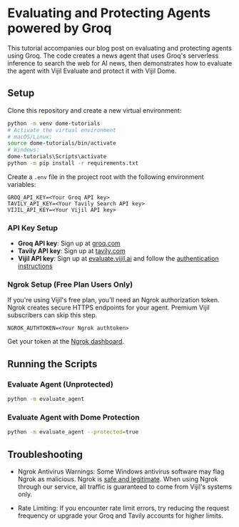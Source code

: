 # Evaluating and Protecting Agents powered by Groq

This tutorial accompanies our blog post on evaluating and protecting agents using Groq. The code creates a news agent that uses Groq's serverless inference to search the web for AI news, then demonstrates how to evaluate the agent with Vijil Evaluate and protect it with Vijil Dome.

## Setup

Clone this repository and create a new virtual environment:

```bash
python -m venv dome-tutorials
# Activate the virtual environment
# macOS/Linux:
source dome-tutorials/bin/activate
# Windows:
dome-tutorials\Scripts\activate
python -m pip install -r requirements.txt
```

Create a `.env` file in the project root with the following environment variables:

```
GROQ_API_KEY=<Your Groq API key>
TAVILY_API_KEY=<Your Tavily Search API key>
VIJIL_API_KEY=<Your Vijil API key>
```

### API Key Setup

- **Groq API key**: Sign up at [groq.com](https://groq.com/)
- **Tavily API key**: Sign up at [tavily.com](https://www.tavily.com/)
- **Vijil API key**: Sign up at [evaluate.vijil.ai](https://evaluate.vijil.ai) and follow the [authentication instructions](https://docs.vijil.ai/setup.html#authentication-using-api-keys)

### Ngrok Setup (Free Plan Users Only)

If you're using Vijil's free plan, you'll need an Ngrok authorization token. Ngrok creates secure HTTPS endpoints for your agent. Premium Vijil subscribers can skip this step.

```
NGROK_AUTHTOKEN=<Your Ngrok authtoken>
```

Get your token at the [Ngrok dashboard](https://dashboard.ngrok.com/get-started/setup/python).

## Running the Scripts

### Evaluate Agent (Unprotected)

```bash
python -m evaluate_agent
```

### Evaluate Agent with Dome Protection

```bash
python -m evaluate_agent --protected=true
```

## Troubleshooting

- Ngrok Antivirus Warnings: Some Windows antivirus software may flag Ngrok as malicious. Ngrok is [safe and legitimate](https://ngrok.com/docs/faq/#is-ngrok-a-virus). When using Ngrok through our service, all traffic is guaranteed to come from Vijil's systems only.

- Rate Limiting: If you encounter rate limit errors, try reducing the request frequency or upgrade your Groq and Tavily accounts for higher limits.